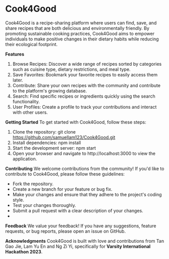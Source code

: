 # Cook4Good

Cook4Good is a recipe-sharing platform where users can find, save, and share recipes that are both delicious and environmentally friendly. By promoting sustainable cooking practices, Cook4Good aims to empower individuals to make positive changes in their dietary habits while reducing their ecological footprint.

**Features**
1. Browse Recipes: Discover a wide range of recipes sorted by categories such as cuisine type, dietary restrictions, and meal type.
2. Save Favorites: Bookmark your favorite recipes to easily access them later.
3. Contribute: Share your own recipes with the community and contribute to the platform's growing database.
4. Search: Find specific recipes or ingredients quickly using the search functionality.
5. User Profiles: Create a profile to track your contributions and interact with other users.

**Getting Started**
To get started with Cook4Good, follow these steps:
1. Clone the repository:
git clone https://github.com/samuellam123/Cook4Good.git
2. Install dependencies:
npm install
3. Start the development server:
npm start
4. Open your browser and navigate to http://localhost:3000 to view the application.

**Contributing**
We welcome contributions from the community! If you'd like to contribute to Cook4Good, please follow these guidelines:

* Fork the repository.
* Create a new branch for your feature or bug fix.
* Make your changes and ensure that they adhere to the project's coding style.
* Test your changes thoroughly.
* Submit a pull request with a clear description of your changes.
* 
**Feedback**
We value your feedback! If you have any suggestions, feature requests, or bug reports, please open an issue on GitHub.

**Acknowledgments**
Cook4Good is built with love and contributions from Tan Gao Jie, Lam Yu En and Ng Zi Yi, specifically for **Varsity International Hackathon 2023**.

